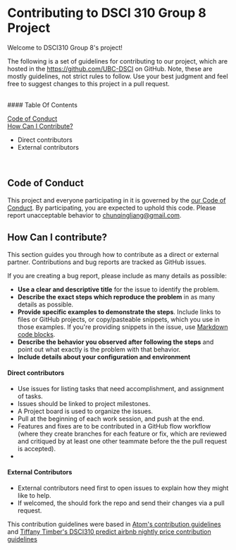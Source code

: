# Contributing to DSCI 310 Group 8 Project

Welcome to DSCI310 Group 8's project! 

The following is a set of guidelines for contributing to our project, which are hosted in the https://github.com/UBC-DSCI on GitHub. Note, these are mostly guidelines, not strict rules to follow. Use your best judgment and feel free to suggest changes to this project in a pull request.

<br>
#### Table Of Contents

[Code of Conduct](#code-of-conduct)  
[How Can I Contribute?](#how-can-i-contribute)  
 - Direct contributors  
 - External contributors  

</br>


## Code of Conduct
This project and everyone participating in it is governed by the [our Code of Conduct](CODE_OF_CONDUCT.md). By participating, you are expected to uphold this code. Please report unacceptable behavior to [chunqingliang@gmail.com](chunqingliang@gmail.com).

## How Can I contribute?
This section guides you through how to contribute as a direct or external partner. Contributions and bug reports are tracked as GitHub issues.

If you are creating a bug report, please include as many details as possible: 

* **Use a clear and descriptive title** for the issue to identify the problem.  
* **Describe the exact steps which reproduce the problem** in as many details as possible.   
* **Provide specific examples to demonstrate the steps**. Include links to files or GitHub projects, or copy/pasteable snippets, which you use in those examples. If you're providing snippets in the issue, use [Markdown code blocks](https://help.github.com/articles/markdown-basics/#multiple-lines).
* **Describe the behavior you observed after following the steps** and point out what exactly is the problem with that behavior.  
* **Include details about your configuration and environment**  

#### Direct contributors  
* Use issues for listing tasks that need accomplishment, and assignment of tasks.
* Issues should be linked to project milestones.
* A Project board is used to organize the issues.
* Pull at the beginning of each work session, and push at the end.  
* Features and fixes are to be contributed in a GitHub flow workflow (where they create branches for each feature or fix, which are reviewed and critiqued by at least one other teammate before the the pull request is accepted).
* 

#### External Contributors
* External contributors need first to open issues to explain how they might like to help.
* If welcomed, the should fork the repo and send their changes via a pull request.

This contribution guidelines were based in [Atom's contribution guidelines](https://github.com/atom/atom/edit/master/CONTRIBUTING.md) and
[Tiffany Timber's DSCI310 predict airbnb nightly price contribution guidelines](https://github.com/UBC-DSCI/predict-airbnb-nightly-price/blob/main/CONTRIBUTING.md)


